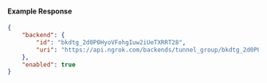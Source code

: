 <!-- Code generated for API Clients. DO NOT EDIT. -->

#### Example Response

```json
{
	"backend": {
		"id": "bkdtg_2d0P0HyoVFohgIuw2iUeTXRRT28",
		"uri": "https://api.ngrok.com/backends/tunnel_group/bkdtg_2d0P0HyoVFohgIuw2iUeTXRRT28"
	},
	"enabled": true
}
```
